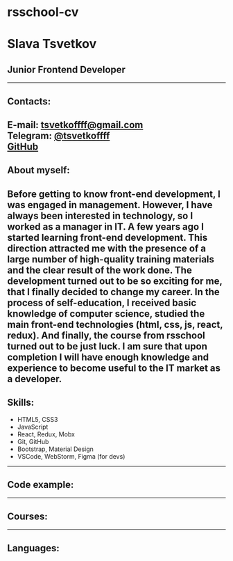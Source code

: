 # rsschool-cv
# Slava Tsvetkov
## Junior Frontend Developer
---
## Contacts:
**E-mail:** tsvetkoffff@gmail.com\
**Telegram:** [@tsvetkoffff](https://t.me/tsvetkoffff)\
[**GitHub**](https://github.com/Tsvetkoffff)
---
## About myself:
Before getting to know front-end development, I was engaged in management. However, I have always been interested in technology, so I worked as a manager in IT. A few years ago I started learning front-end development. This direction attracted me with the presence of a large number of high-quality training materials and the clear result of the work done. The development turned out to be so exciting for me, that I finally decided to change my career. In the process of self-education, I received basic knowledge of computer science, studied the main front-end technologies (html, css, js, react, redux). And finally, the course from rsschool turned out to be just luck. I am sure that upon completion I will have enough knowledge and experience to become useful to the IT market as a developer.
---
## Skills:
* HTML5, CSS3
* JavaScript
* React, Redux, Mobx
* Git, GitHub
* Bootstrap, Material Design
* VSCode, WebStorm, Figma (for devs)
---
## Code example:

---
## Courses:

---
## Languages:

